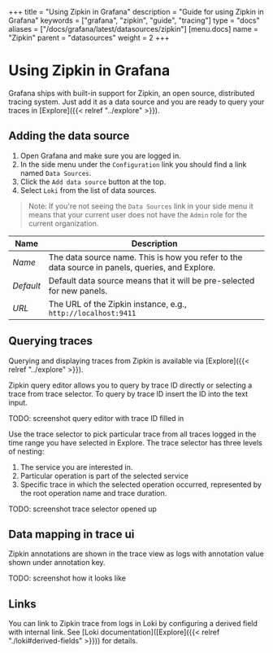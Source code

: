 +++
title = "Using Zipkin in Grafana"
description = "Guide for using Zipkin in Grafana"
keywords = ["grafana", "zipkin", "guide", "tracing"]
type = "docs"
aliases = ["/docs/grafana/latest/datasources/zipkin"]
[menu.docs]
name = "Zipkin"
parent = "datasources"
weight = 2
+++

# Using Zipkin in Grafana

Grafana ships with built-in support for Zipkin, an open source, distributed tracing system.
Just add it as a data source and you are ready to query your traces in [Explore]({{< relref "../explore" >}}).

## Adding the data source

1. Open Grafana and make sure you are logged in.
2. In the side menu under the `Configuration` link you should find a link named `Data Sources`.
3. Click the `Add data source` button at the top.
4. Select `Loki` from the list of data sources.

> Note: If you're not seeing the `Data Sources` link in your side menu it means that your current user does not have the `Admin` role for the current organization.

| Name            | Description                                                                                                                                   |
| --------------- | --------------------------------------------------------------------------------------------------------------------------------------------- |
| _Name_          | The data source name. This is how you refer to the data source in panels, queries, and Explore.                                                 |
| _Default_       | Default data source means that it will be pre-selected for new panels.                                                                         |
| _URL_           | The URL of the Zipkin instance, e.g., `http://localhost:9411`                                                                                   |

## Querying traces

Querying and displaying traces from Zipkin is available via [Explore]({{< relref "../explore" >}}).


Zipkin query editor allows you to query by trace ID directly or selecting a trace from trace selector. To query by trace ID insert the ID into the text input.

TODO: screenshot query editor with trace ID filled in

Use the trace selector to pick particular trace from all traces logged in the time range you have selected in Explore. The trace selector has three levels of nesting:
1. The service you are interested in.
1. Particular operation is part of the selected service
1. Specific trace in which the selected operation occurred, represented by the root operation name and trace duration.

TODO: screenshot trace selector opened up

## Data mapping in trace ui

Zipkin annotations are shown in the trace view as logs with annotation value shown under annotation key.

TODO: screenshot how it looks like

## Links

You can link to Zipkin trace from logs in Loki by configuring a derived field with internal link. See [Loki documentation]([Explore]({{< relref "./loki#derived-fields" >}})) for details.


